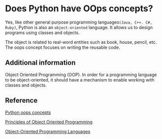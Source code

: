 # Does Python have OOps concepts?

Yes, like other general purpose programming languages`(Java, C++. C#, Ruby)`, Python is also an `object-oriented` language. It allows us to design programs using classes and objects.

The object is related to real-word entities such as book, house, pencil, etc. The oops concept focuses on writing the reusable code.

## Additional information

Object Oriented Programming (OOP). In order for a programming language to be object-oriented, it should have a mechanism to enable working with classes and objects.

## Reference

[Python oops concepts](https://www.javatpoint.com/python-oops-concepts)

[Principles of Object Oriented Programming](https://www.tutorialspoint.com/object_oriented_python/object_oriented_python_tutorial.pdf)

[Object-Oriented Programming Languages](https://www.bairesdev.com/blog/top-object-oriented-programming-languages/)

